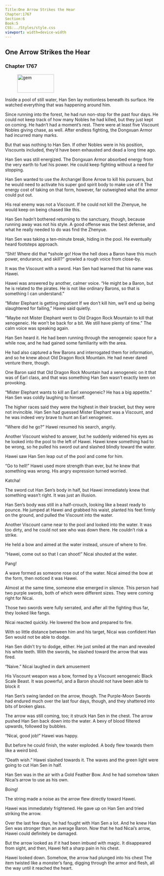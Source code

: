 ```yaml
---
Title:One Arrow Strikes the Hear 
Chapter:1767 
Section:6 
Book:5 
CSS:../Styles/style.css 
viewport: width=device-width
---
```

  
## One Arrow Strikes the Hear
### Chapter 1767
  
<figure>
	<img src="../Images/gem.gif" alt="gem" id="gem" width="120" height="60" />
</figure>
  

  
Inside a pool of still water, Han Sen lay motionless beneath its surface. He watched everything that was happening around him.

Since running into the forest, he had run non-stop for the past four days. He could not keep track of how many Nobles he had killed, but they just kept on coming. He hadn’t had a moment’s rest. There were at least five Viscount Nobles giving chase, as well. After endless fighting, the Dongxuan Armor had incurred many marks.

But that was nothing to Han Sen. If other Nobles were in his position, Viscounts included, they’d have been exhausted and dead a long time ago.

Han Sen was still energized. The Dongxuan Armor absorbed energy from the very earth to fuel his power. He could keep fighting without a need for stopping.

Han Sen wanted to use the Archangel Bone Arrow to kill his pursuers, but he would need to activate his super god spirit body to make use of it The energy cost of taking on that form, however, far outweighed what the armor could put out.

His real enemy was not a Viscount. If he could not kill the Zhenyue, he would keep on being chased like this.

Han Sen hadn’t bothered returning to the sanctuary, though, because running away was not his style. A good offense was the best defense, and what he really needed to do was find the Zhenyue.

Han Sen was taking a ten-minute break, hiding in the pool. He eventually heard footsteps approach.

“Shit! Where did that *sshole go! How the hell does a Baron have this much power, endurance, and skill?” growled a rough voice from close-by.

It was the Viscount with a sword. Han Sen had learned that his name was Hawei.

Hawei was answered by another, calmer voice. “He might be a Baron, but he is related to the pirates. He is not like ordinary Barons, so that is something I can understand.”

“Mister Elephant is getting impatient If we don’t kill him, we’ll end up being slaughtered for failing,” Hawei said quietly.

“Maybe not Mister Elephant went to Old Dragon Rock Mountain to kill that xenogeneic. He won’t be back for a bit. We still have plenty of time.” The calm voice was speaking again.

Han Sen heard it. He had been running through the xenogeneic space for a while now, and he had gained some familiarity with the area.

He had also captured a few Barons and interrogated them for information, and so he knew about Old Dragon Rock Mountain. He had never dared venture there, though.

One Baron said that Old Dragon Rock Mountain had a xenogeneic on it that was of Earl class, and that was something Han Sen wasn’t exactly keen on provoking.

“Mister Elephant wants to kill an Earl xenogeneic? He has a big appetite.” Han Sen was coldly laughing to himself.

The higher races said they were the highest in their bracket, but they were not invincible. Han Sen had guessed Mister Elephant was a Viscount, and he was indeed very brave to hunt an Earl xenogeneic.

“Where did he go?” Hawei resumed his search, angrily.

Another Viscount wished to answer, but he suddenly widened his eyes as he looked into the pool to the left of Hawei. Hawei knew something had to be wrong, so he pulled his sword out and slashed blindly toward the water.

Hawei saw Han Sen leap out of the pool and come for him.

“Go to hell!” Hawei used more strength than ever, but he knew that something was wrong. His angry expression turned worried.

Katcha!

The sword cut Han Sen’s body in half, but Hawei immediately knew that something wasn’t right. It was just an illusion.

Han Sen’s body was still in a half-crouch, looking like a beast ready to pounce. He jumped at Hawei and grabbed his waist, planted his feet firmly on the ground, and pulled the Viscount into the water.

Another Viscount came near to the pool and looked into the water. It was too dirty, and he could not see who was down there. He couldn’t risk a strike.

He held a bow and aimed at the water instead, unsure of where to fire.

“Hawei, come out so that I can shoot!” Nicai shouted at the water.

Pang!

A wave formed as someone rose out of the water. Nicai aimed the bow at the form, then noticed it was Hawei.

Almost at the same time, someone else emerged in silence. This person had two purple swords, both of which were different sizes. They were coming right for Nicai.

Those two swords were fully serrated, and after all the fighting thus far, they looked like fangs.

Nicai reacted quickly. He lowered the bow and prepared to fire.

With so little distance between him and his target, Nicai was confident Han Sen would not be able to dodge.

Han Sen didn’t try to dodge, either. He just smiled at the man and revealed his white teeth. With the swords, he slashed toward the arrow that was fired.

“Naive.” Nicai laughed in dark amusement

His Viscount weapon was a bow, formed by a Viscount xenogeneic Black Scale Beast. It was powerful, and a Baron should not have been able to block it

Han Sen’s swing landed on the arrow, though. The Purple-Moon Swords had endured much over the last four days, though, and they shattered into bits of broken glass.

The arrow was still coming, too; it struck Han Sen in the chest. The arrow pushed Han Sen back down into the water. A bevy of blood filtered upwards, followed by bubbles.

“Nicai, good job!” Hawei was happy.

But before he could finish, the water exploded. A body flew towards them like a weird bird.

“Death wish.” Hawei slashed towards it. The waves and the green light were going to cut Han Sen in half.

Han Sen was in the air with a Gold Feather Bow. And he had somehow taken Nicai’s arrow to use as his own.

Boing!

The string made a noise as the arrow flew directly toward Hawei.

Hawei was immediately frightened. He gave up on Han Sen and tried striking the arrow.

Over the last few days, he had fought with Han Sen a lot. And he knew Han Sen was stronger than an average Baron. Now that he had Nicai’s arrow, Hawei could definitely be damaged.

But the arrow looked as if it had been imbued with magic. It disappeared from sight, and then, Hawei felt a sharp pain in his chest.

Hawei looked down. Somehow, the arrow had plunged into his chest The item twisted like a monster’s fang, digging through the armor and flesh, all the way until it reached the heart.